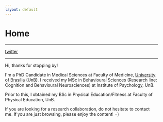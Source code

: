 ```yaml
---
layout: default
---
```

# Home

-------------------------
[twitter](https://twitter.com/rlolegario)

-------------------------
Hi, thanks for stopping by!

I'm a PhD Candidate in Medical Sciences at Faculty of Medicine, [University of Brasília](https://international.unb.br/) (UnB). I received my MSc in Behavioural Sciences (Research line: Cognition and Behavioural Neurosciences) at Institute of Psychology, UnB.

Prior to this, I obtained my BSc in Physical Education/Fitness at Faculty of Physical Education, UnB.

If you are looking for a research collaboration, do not hesitate to contact me. If you are just browsing, please enjoy the content! =)

